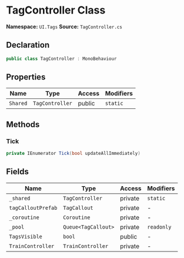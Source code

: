 # TagController Class

**Namespace:** `UI.Tags`
**Source:** `TagController.cs`

## Declaration

```csharp
public class TagController : MonoBehaviour
```

## Properties

| Name | Type | Access | Modifiers |
|------|------|--------|-----------|
| `Shared` | `TagController` | public | `static` |

## Methods

### Tick

```csharp
private IEnumerator Tick(bool updateAllImmediately)
```

## Fields

| Name | Type | Access | Modifiers |
|------|------|--------|-----------|
| `_shared` | `TagController` | private | `static` |
| `tagCalloutPrefab` | `TagCallout` | private | - |
| `_coroutine` | `Coroutine` | private | - |
| `_pool` | `Queue<TagCallout>` | private | `readonly` |
| `TagsVisible` | `bool` | public | - |
| `TrainController` | `TrainController` | private | - |

